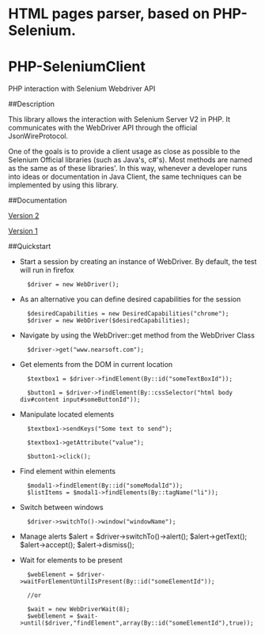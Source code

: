 HTML pages parser, based on PHP-Selenium.
=========================
PHP-SeleniumClient
=========================

PHP interaction with Selenium Webdriver API 

##Description

This library allows the interaction with Selenium Server V2 in PHP. It communicates with the WebDriver API through the official JsonWireProtocol.

One of the goals is to provide a client usage as close as possible to the Selenium Official libraries (such as Java's, c#'s). Most methods are named as the same as of these libraries'. In this way, whenever a developer runs into ideas or documentation in Java Client, the same techniques can be implemented by using this library.

##Documentation

[Version 2](http://nearsoft-php-seleniumclient.herokuapp.com/docs/v2/)

[Version 1](http://nearsoft-php-seleniumclient.herokuapp.com/docs/v1/)

##Quickstart

* Start a session by creating an instance of WebDriver. By default, the test will run in firefox
	
		$driver = new WebDriver();

* As an alternative you can define desired capabilities for the session
	
		$desiredCapabilities = new DesiredCapabilities("chrome");
		$driver = new WebDriver($desiredCapabilities);

* Navigate by using the WebDriver::get method from the WebDriver Class

		$driver->get("www.nearsoft.com");
	
* Get elements from the DOM in current location

		$textbox1 = $driver->findElement(By::id("someTextBoxId"));
		
		$button1 = $driver->findElement(By::cssSelector("html body div#content input#someButtonId"));

* Manipulate located elements

		$textbox1->sendKeys("Some text to send");
		
		$textbox1->getAttribute("value");
		
		$button1->click();
	
* Find element within elements

		$modal1->findElement(By::id("someModalId"));
		$listItems = $modal1->findElements(By::tagName("li"));
		
* Switch between windows

		$driver->switchTo()->window("windowName");
	
* Manage alerts
		$alert = $driver->switchTo()->alert();
		$alert->getText();
		$alert->accept();
		$alert->dismiss();
	
* Wait for elements to be present

		$webElement = $driver->waitForElementUntilIsPresent(By::id("someElementId"));
		
		//or
		
		$wait = new WebDriverWait(8);
		$webElement = $wait->until($driver,"findElement",array(By::id("someElementId"),true));
